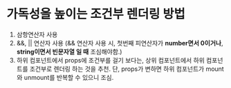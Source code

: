 # 가독성을 높이는 조건부 렌더링 방법
  1. 삼항연산자 사용
  2. &&, || 연산자 사용 (&& 연산자 사용 시, 첫번째 피연산자가 **number면서 0이거나**, **string이면서 빈문자열 일 때** 조심해야함.)
  3. 하위 컴포넌트에서 props에 조건부를 걸기 보다는, 상위 컴포넌트에서 하위 컴포넌트를 조건부로 렌더링 하는 것을 추천. 단, props가 변하면 하위 컴포넌트가 mount와 unmount를 반복할 수 있으니 조심. 